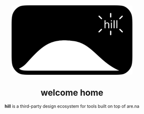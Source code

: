 <p align="center"><img src="hill.svg" width="400" /></p>

<h1 align="center">welcome home</h1>
<p align="center"><strong>hill</strong> is a third-party design ecosystem for tools built on top of are.na</p>
